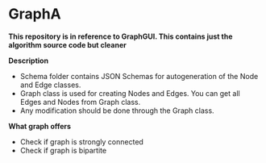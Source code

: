 # GraphA
**This repository is in reference to GraphGUI. This contains just the algorithm source code but cleaner**

**Description**
- Schema folder contains JSON Schemas for autogeneration of the Node and Edge classes.
- Graph class is used for creating Nodes and Edges. You can get all Edges and Nodes from Graph class.
- Any modification should be done through the Graph class.

**What graph offers**
- Check if graph is strongly connected
- Check if graph is bipartite
